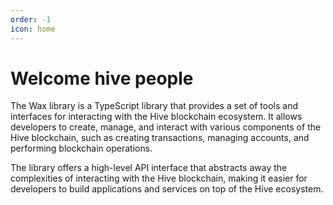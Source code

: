 ```yaml
---
order: -1
icon: home
---
```


# Welcome hive people

The Wax library is a TypeScript library that provides a set of tools and interfaces for interacting with the Hive blockchain ecosystem. It allows developers to create, manage, and interact with various components of the Hive blockchain, such as creating transactions, managing accounts, and performing blockchain operations.

The library offers a high-level API interface that abstracts away the complexities of interacting with the Hive blockchain, making it easier for developers to build applications and services on top of the Hive ecosystem.
